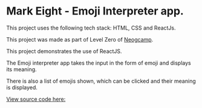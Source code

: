 # Mark Eight - Emoji Interpreter app. 

This project uses the following tech stack: HTML, CSS and ReactJs. 

This project was made as part of Level Zero of [Neogcamp](www.neog.camp).

This project demonstrates the use of ReactJS. 

The Emoji interpreter app takes the input in the form of emoji and displays its meaning. 

There is also a list of emojis shown, which can be clicked and their meaning is displayed.

[View source code here:](https://codesandbox.io/s/emoji-interpreter-lvk99e?file=/src/App.js)


